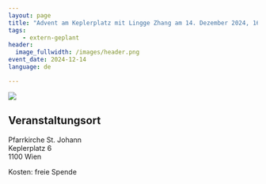 ```yaml
---
layout: page
title: "Advent am Keplerplatz mit Lingge Zhang am 14. Dezember 2024, 16:30 Uhr"
tags:
    - extern-geplant
header:
  image_fullwidth: /images/header.png
event_date: 2024-12-14
language: de

---
```


<a href="/images/extern/2024-12-14.jpeg"><img src="/images/extern/2024-12-14.jpeg"/></a>

## Veranstaltungsort

Pfarrkirche St. Johann<br>
Keplerplatz 6<br>
1100 Wien


Kosten: freie Spende


<div
    data-service="googlemaps"
    data-id="!1m18!1m12!1m3!1d699.8989282485823!2d16.373894744746245!3d48.17850472563147!2m3!1f0!2f0!3f0!3m2!1i1024!2i768!4f13.1!3m3!1m2!1s0x476da9cffa285389%3A0xcc48ffcbc960205e!2sKatholische%20Kirche%20St.%20Johann%20Evangelist%20(St.%20Johann%20Evangelist)!5e1!3m2!1sde!2sat!4v1733176660038!5m2!1sde!2sat"
    data-autoscale
></div>

